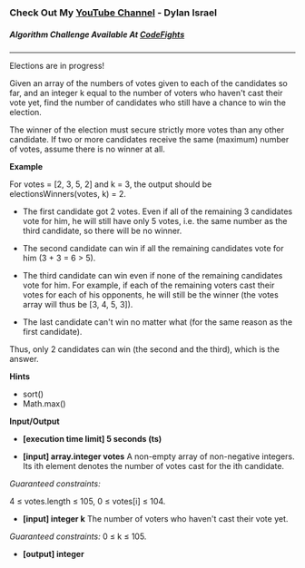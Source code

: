 ### Check Out My [YouTube Channel](https://www.YouTube.com/CodingTutorials360) - Dylan Israel

##### Algorithm Challenge Available At [CodeFights](https://codefights.com/arcade/code-arcade/well-of-integration/8RiRRM3yvbuAd3MNg)
---
Elections are in progress!

Given an array of the numbers of votes given to each of the candidates so far, and an integer k equal to the number of voters who haven't cast their vote yet, find the number of candidates who still have a chance to win the election.

The winner of the election must secure strictly more votes than any other candidate. If two or more candidates receive the same (maximum) number of votes, assume there is no winner at all.

**Example**

For votes = [2, 3, 5, 2] and k = 3, the output should be
electionsWinners(votes, k) = 2.

- The first candidate got 2 votes. Even if all of the remaining 3 candidates vote for him, he will still have only 5 votes, i.e. the same number as the third candidate, so there will be no winner.

- The second candidate can win if all the remaining candidates vote for him (3 + 3 = 6 > 5).

- The third candidate can win even if none of the remaining candidates vote for him. For example, if each of the remaining voters cast their votes for each of his opponents, he will still be the winner (the votes array will thus be [3, 4, 5, 3]).

- The last candidate can't win no matter what (for the same reason as the first candidate).

Thus, only 2 candidates can win (the second and the third), which is the answer.

**Hints**
-   sort()
-   Math.max()

**Input/Output**

- **[execution time limit] 5 seconds (ts)**

- **[input] array.integer votes**
A non-empty array of non-negative integers. Its ith element denotes the number of votes cast for the ith candidate.

*Guaranteed constraints:*

4 ≤ votes.length ≤ 105,
0 ≤ votes[i] ≤ 104.

- **[input] integer k**
The number of voters who haven't cast their vote yet.

*Guaranteed constraints:*
0 ≤ k ≤ 105.

- **[output] integer**